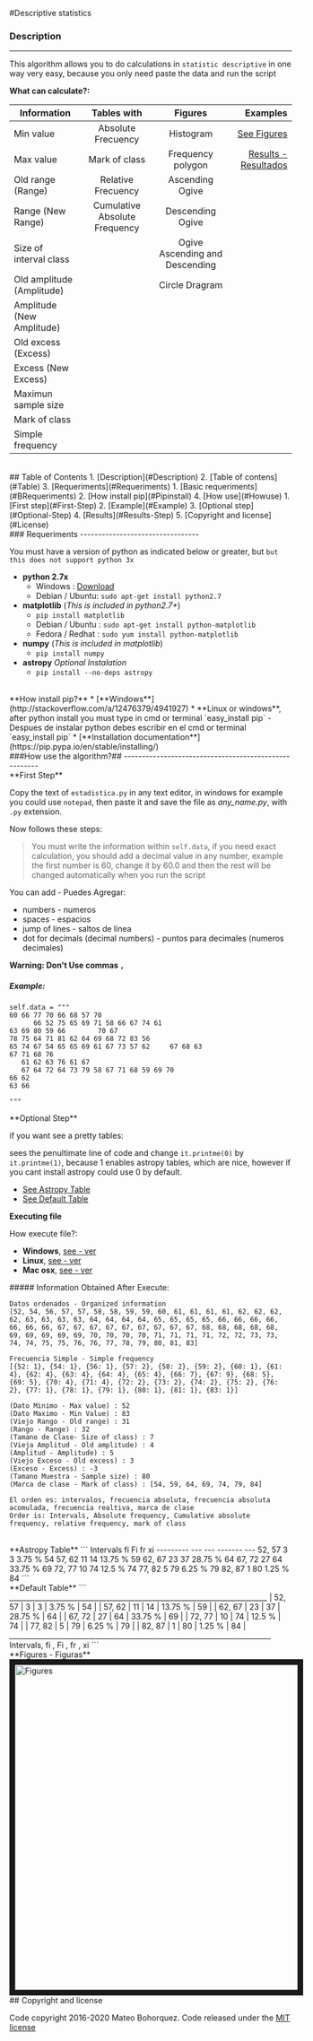 #Descriptive statistics

<div id='Description'/>

### Description
-----------------------------

This algorithm allows you to do calculations in `statistic descriptive` in one way very easy, because you only need paste the data and run the script

**What can calculate?:**

| Information  | Tables with  | Figures  | Examples |
| -------------|:-----------:|:-----------:| --------:|
| Min value | Absolute Frecuency | Histogram | [See Figures](#Figures)|
| Max value | Mark of class | Frequency polygon|   [Results - Resultados](#Results-Step) |
| Old range (Range) | Relative Frecuency |Ascending Ogive
| Range (New Range) | Cumulative Absolute Frequency |Descending Ogive|
| Size of interval class | | Ogive Ascending and Descending 
| Old amplitude (Amplitude) | | Circle Dragram
| Amplitude (New Amplitude)
| Old excess (Excess)
| Excess (New Excess)
| Maximun sample size
| Mark of class
| Simple frequency

<br/>
<div id='Table'/>
## Table of Contents
1.  [Description](#Description)
2.  [Table of contens](#Table)
3.  [Requeriments](#Requeriments)
    1.  [Basic requeriments](#BRequeriments)
    2.  [How install pip](#Pipinstall)
4.  [How use](#Howuse)
    1.  [First step](#First-Step)
    2.  [Example](#Example)
    3.  [Optional step](#Optional-Step)
    4.  [Results](#Results-Step)
5. [Copyright and license](#License)

<br/>
<div id='Requeriments'/>
### Requeriments
---------------------------------

You must have a version of python as indicated below or greater, but `but this does not support python 3x`

<div id='BRequeriments'/>

*   **python 2.7x**
    *   Windows : [Download](https://www.python.org/downloads/release/python-279/)
    *   Debian / Ubuntu: `sudo apt-get install python2.7`
*   **matplotlib** (_This is included in python2.7+_)
    *   `pip install matplotlib`
    *   Debian / Ubuntu : `sudo apt-get install python-matplotlib`
    *   Fedora / Redhat : `sudo yum install python-matplotlib`
*   **numpy** (_This is included in matplotlib_)
    *   `pip install numpy`
*   **astropy** _Optional Instalation_
    *   `pip install --no-deps astropy`
  
<br/>
<div id='Pipinstall'/>
**How install pip?**
* [**Windows**](http://stackoverflow.com/a/12476379/4941927)
* **Linux or windows**, after python install you must type in cmd or terminal `easy_install pip` - Despues de instalar python debes escribir en el cmd or terminal `easy_install pip`
* [**Installation documentation**](https://pip.pypa.io/en/stable/installing/)

<br/>
<div id='Howuse'/>
###How use the algorithm?##
------------------------------------------------------

<div id='First-Step'/>
**First Step**

Copy the text of `estadistica.py` in any text editor, in windows for example you could use `notepad`, then paste it and save the file as *any_name.py*, with `.py` extension.

Now follows these steps: 

> You must write the information within `self.data`, if you need exact calculation, you should add a decimal value in any number, example the first number is 60, change it by 60.0 and then the rest will be changed automatically when you run the script

You can add - Puedes Agregar:

* numbers - numeros
* spaces - espacios
* jump of lines - saltos de linea
* dot for decimals (decimal numbers) - puntos para decimales (numeros decimales)

**Warning: Don't Use commas `,`**

<div id='Example'/>

##### Example:

```
self.data = """
60 66 77 70 66 68 57 70
      66 52 75 65 69 71 58 66 67 74 61
63 69 80 59 66        70 67 
78 75 64 71 81 62 64 69 68 72 83 56
65 74 67 54 65 65 69 61 67 73 57 62     67 68 63 
67 71 68 76
   61 62 63 76 61 67
   67 64 72 64 73 79 58 67 71 68 59 69 70
66 62 
63 66

"""
```
<div id='Optional-Step'/>
**Optional Step**

if you want see a pretty tables:

sees the penultimate line of code and change `it.printme(0)` by `it.printme(1)`, because 1 enables astropy tables, which are nice, however if you cant install astropy could use 0 by default.

* [See Astropy Table](#Astropy) 
* [See Default Table](#Default)

**Executing file**

How execute file?:

*   **Windows**, [see - ver](https://stackoverflow.com/questions/1522564/how-do-i-run-a-python-program)
*   **Linux**, [see - ver](https://askubuntu.com/questions/244378/run-python-in-terminal)
*   **Mac osx**, [see - ver](https://stackoverflow.com/questions/21492214/how-to-run-python-script-on-terminal)

<div id='Results-Step'/>
##### Information Obtained After Execute:

```
Datos ordenados - Organized information
[52, 54, 56, 57, 57, 58, 58, 59, 59, 60, 61, 61, 61, 61, 62, 62, 62, 62, 63, 63, 63, 63, 64, 64, 64, 64, 65, 65, 65, 65, 66, 66, 66, 66, 66, 66, 66, 67, 67, 67, 67, 67, 67, 67, 67, 67, 68, 68, 68, 68, 68, 69, 69, 69, 69, 69, 70, 70, 70, 70, 71, 71, 71, 71, 72, 72, 73, 73, 74, 74, 75, 75, 76, 76, 77, 78, 79, 80, 81, 83]

Frecuencia Simple - Simple frequency
[{52: 1}, {54: 1}, {56: 1}, {57: 2}, {58: 2}, {59: 2}, {60: 1}, {61: 4}, {62: 4}, {63: 4}, {64: 4}, {65: 4}, {66: 7}, {67: 9}, {68: 5}, {69: 5}, {70: 4}, {71: 4}, {72: 2}, {73: 2}, {74: 2}, {75: 2}, {76: 2}, {77: 1}, {78: 1}, {79: 1}, {80: 1}, {81: 1}, {83: 1}]

(Dato Minimo - Max value) : 52
(Dato Maximo - Min Value) : 83
(Viejo Rango - Old range) : 31
(Rango - Range) : 32
(Tamano de Clase- Size of class) : 7
(Vieja Amplitud - Old amplitude) : 4
(Amplitud - Amplitude) : 5
(Viejo Exceso - Old excess) : 3
(Exceso - Excess) : -3
(Tamano Muestra - Sample size) : 80
(Marca de clase - Mark of class) : [54, 59, 64, 69, 74, 79, 84]

El orden es: intervalos, frecuencia absoluta, frecuencia absoluta acomulada, frecuencia realtiva, marca de clase
Order is: Intervals, Absolute frequency, Cumulative absolute frequency, relative frequency, mark of class
```
<br/>
<div id='Astropy'/>
**Astropy Table**
```
Intervals  fi  Fi    fr    xi
--------- --- --- ------- ---
   52, 57   3   3  3.75 %  54
   57, 62  11  14 13.75 %  59
   62, 67  23  37 28.75 %  64
   67, 72  27  64 33.75 %  69
   72, 77  10  74  12.5 %  74
   77, 82   5  79  6.25 %  79
   82, 87   1  80  1.25 %  84
```
<br/>
<div id='Default'/>
**Default Table**
```
________________________________________________________________________
|  52, 57  |  3  |  3  |  3.75 %  |  54  |
|  57, 62  |  11  |  14  |  13.75 %  |  59  |
|  62, 67  |  23  |  37  |  28.75 %  |  64  |
|  67, 72  |  27  |  64  |  33.75 %  |  69  |
|  72, 77  |  10  |  74  |  12.5 %  |  74  |
|  77, 82  |  5  |  79  |  6.25 %  |  79  |
|  82, 87  |  1  |  80  |  1.25 %  |  84  |
_________________________________________________________________________
Intervals, fi ,  Fi , fr , xi 
```
<br/>
**Figures - Figuras**
<div id='Figures'/>
<img src="https://goo.gl/8Lbb9u" alt="Figures" width="780" height="580" border="10" />

<div id='License'/>
## Copyright and license

Code copyright 2016-2020 Mateo Bohorquez. Code released under the [MIT license](https://github.com/Milor123/Estadistica-statistic-/blob/master/LICENSE)

